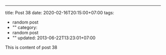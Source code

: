 ---
title: Post 38
date: 2020-02-16T20:15:00+07:00
tags:
  - random post
  - ""
category:
  - random post
  - ""
updated: 2013-06-22T13:23:01+07:00

This is content of post 38